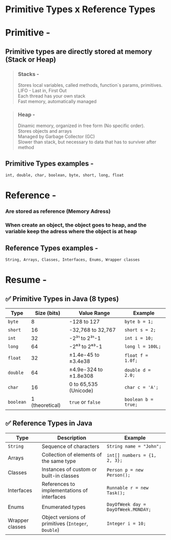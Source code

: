 # Primitive Types x Reference Types

# Primitive - 

## Primitive types are directly stored at memory (Stack or Heap)
> <h3>Stacks - </h3>
> Stores local variables, called methods, function`s params, primitives. <br> 
> LIFO - Last in, First Out <br>
> Each thread has your own stack <br>
> Fast memory, automatically managed  <br>

> <h3>Heap - </h3>
> Dinamic memory, organized in free form (No specific order). <br>
> Stores objects and arrays <br>
> Managed by Garbage Collector (GC) <br>
> Slower than stack, but necessary to data that has to surviver after method<br>

## Primitive Types examples -
`int, double, char, boolean, byte, short, long, float`

# Reference -

### Are stored as reference (Memory Adress) <br>
### When create an object, the object goes to heap, and the variable keep the adress where the object is at heap

## Reference Types examples -
`String, Arrays, Classes, Interfaces, Enums, Wrapper classes`

# Resume - 

## ✅ Primitive Types in Java (8 types)

| Type      | Size (bits) | Value Range                                | Example            |
|-----------|-------------|--------------------------------------------|--------------------|
| `byte`    | 8           | -128 to 127                                 | `byte b = 1;`      |
| `short`   | 16          | -32,768 to 32,767                           | `short s = 2;`     |
| `int`     | 32          | -2³¹ to 2³¹-1                               | `int i = 10;`      |
| `long`    | 64          | -2⁶³ to 2⁶³-1                               | `long l = 100L;`   |
| `float`   | 32          | ±1.4e-45 to ±3.4e38                         | `float f = 1.0f;`  |
| `double`  | 64          | ±4.9e-324 to ±1.8e308                       | `double d = 2.0;`  |
| `char`    | 16          | 0 to 65,535 (Unicode)                       | `char c = 'A';`    |
| `boolean` | 1 (theoretical) | `true` or `false`                     | `boolean b = true;`|


## ✅ Reference Types in Java

| Type             | Description                                         | Example                          |
|------------------|-----------------------------------------------------|----------------------------------|
| `String`         | Sequence of characters                              | `String name = "John";`         |
| Arrays           | Collection of elements of the same type             | `int[] numbers = {1, 2, 3};`    |
| Classes          | Instances of custom or built-in classes             | `Person p = new Person();`      |
| Interfaces       | References to implementations of interfaces         | `Runnable r = new Task();`      |
| Enums            | Enumerated types                                     | `DayOfWeek day = DayOfWeek.MONDAY;` |
| Wrapper classes  | Object versions of primitives (`Integer`, `Double`) | `Integer i = 10;`               |
